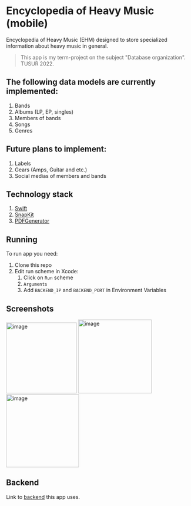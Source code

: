 # Encyclopedia of Heavy Music (mobile)

Encyclopedia of Heavy Music (EHM) designed to store specialized information about heavy music in general.
> This app is my term-project on the subject "Database organization". TUSUR 2022.

## The following data models are currently implemented:
1. Bands
2. Albums (LP, EP, singles)
3. Members of bands
4. Songs
5. Genres

## Future plans to implement:
1. Labels
2. Gears (Amps, Guitar and etc.)
3. Social medias of members and bands

## Technology stack
1. [Swift](https://www.swift.org)
2. [SnapKit](https://github.com/SnapKit/SnapKit)
3. [PDFGenerator](https://github.com/sgr-ksmt/PDFGenerator)

## Running
To run app you need:
1. Clone this repo
2. Edit run scheme in Xcode:
    1. Click on `Run` scheme
    2. `Arguments`
    3.  Add `BACKEND_IP` and `BACKEND_PORT` in Environment Variables

## Screenshots
<img width="192" alt="image" src="https://user-images.githubusercontent.com/51797416/224544459-30d7447d-f4e5-44c0-a00f-63eb593e4c8b.png">
<img width="200" alt="image" src="https://user-images.githubusercontent.com/51797416/224544470-15269576-f083-467c-8ced-5c7488f45598.png">
<img width="198" alt="image" src="https://user-images.githubusercontent.com/51797416/224544482-f20e3539-05bb-450b-826e-95b2cb70f861.png">

    
## Backend
Link to [backend](https://github.com/SASHKEVICH/course-project-db-back) this app uses.

